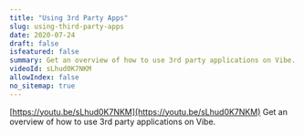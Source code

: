```yaml
---
title: "Using 3rd Party Apps"
slug: using-third-party-apps
date: 2020-07-24
draft: false
isfeatured: false
summary: Get an overview of how to use 3rd party applications on Vibe.
videoId: sLhud0K7NKM
allowIndex: false
no_sitemap: true
---
```




[https://youtu.be/sLhud0K7NKM](https://youtu.be/sLhud0K7NKM)
Get an overview of how to use 3rd party applications on Vibe.
